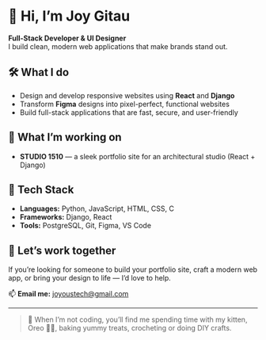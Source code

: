 # 👋 Hi, I’m Joy Gitau

**Full-Stack Developer & UI Designer**  
I build clean, modern web applications that make brands stand out.

## 🛠️ What I do

- Design and develop responsive websites using **React** and **Django**
- Transform **Figma** designs into pixel-perfect, functional websites
- Build full-stack applications that are fast, secure, and user-friendly

## 🚀 What I’m working on

- **STUDIO 1510** — a sleek portfolio site for an architectural studio (React + Django)

## 🧰 Tech Stack

- **Languages:** Python, JavaScript, HTML, CSS, C
- **Frameworks:** Django, React
- **Tools:** PostgreSQL, Git, Figma, VS Code

## 🤝 Let’s work together

If you’re looking for someone to build your portfolio site, craft a modern web app, or bring your design to life — I’d love to help.

📫 **Email me:** [joyoustech@gmail.com](mailto:joyoustech08@gmail.com)

---

> 🐾 When I’m not coding, you’ll find me spending time with my kitten, Oreo 🖤🤍, baking yummy treats, crocheting or doing DIY crafts.


<!---
MissJuly/MissJuly is a ✨ special ✨ repository because its `README.md` (this file) appears on your GitHub profile.
You can click the Preview link to take a look at your changes.
--->
